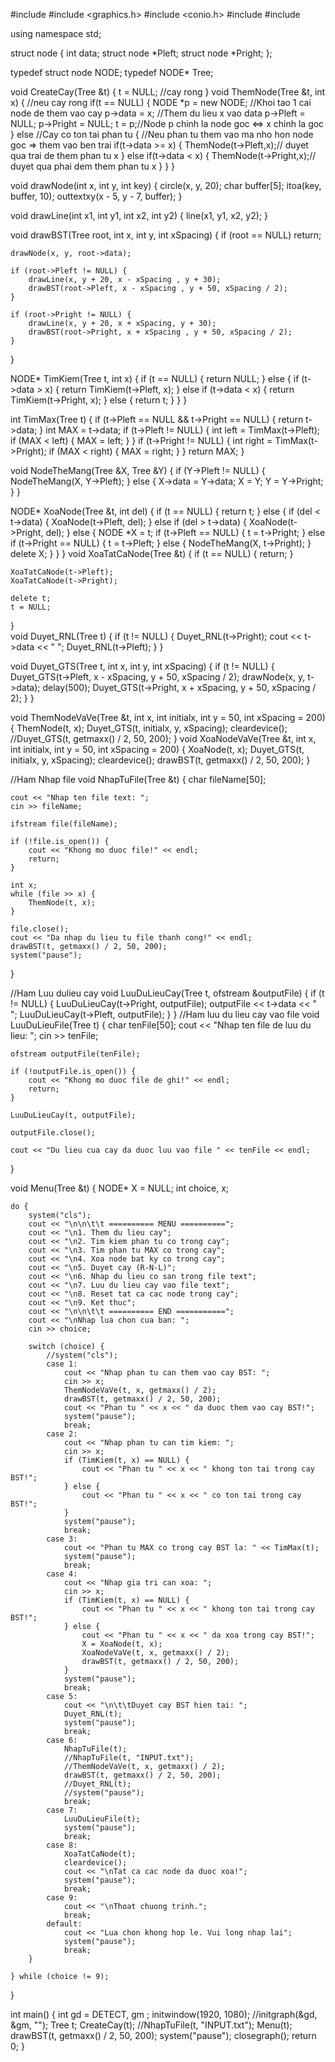 #include <iostream>
#include <graphics.h>
#include <conio.h>
#include <fstream>
#include <sstream>

using namespace std;

struct node {
    int data;
    struct node *Pleft;
    struct node *Pright;
};

typedef struct node NODE;
typedef NODE* Tree;


void CreateCay(Tree &t)
{
	t = NULL; //cay rong
}
void ThemNode(Tree &t, int x)
{
	//neu cay rong
	if(t == NULL)
	{
		NODE *p = new NODE; //Khoi tao 1 cai node de them vao cay
		p->data = x; //Them du lieu x vao data
		p->Pleft = NULL;
		p->Pright = NULL;
		t = p;//Node p chinh la node goc <=> x chinh la goc
	}
	else //Cay co ton tai phan tu
	{
		//Neu phan tu them vao ma nho hon node goc => them vao ben trai
		if(t->data >= x)
		{
			ThemNode(t->Pleft,x);// duyet qua trai de them phan tu x
		}
		else if(t->data < x)
		{
			ThemNode(t->Pright,x);// duyet qua phai dem them phan tu x
		}
	}
}	

void drawNode(int x, int y, int key) {
    circle(x, y, 20);
    char buffer[5];
    itoa(key, buffer, 10);
    outtextxy(x - 5, y - 7, buffer);
}

void drawLine(int x1, int y1, int x2, int y2) {
    line(x1, y1, x2, y2);
}

void drawBST(Tree root, int x, int y, int xSpacing) {
    if (root == NULL)
        return;

    drawNode(x, y, root->data);

    if (root->Pleft != NULL) {
        drawLine(x, y + 20, x - xSpacing , y + 30);
        drawBST(root->Pleft, x - xSpacing , y + 50, xSpacing / 2);
    }

    if (root->Pright != NULL) {
        drawLine(x, y + 20, x + xSpacing, y + 30);
        drawBST(root->Pright, x + xSpacing , y + 50, xSpacing / 2);
    }
}

NODE* TimKiem(Tree t, int x) {
    if (t == NULL) {
        return NULL;
    } else {
        if (t->data > x) {
            return TimKiem(t->Pleft, x);
        } else if (t->data < x) {
            return TimKiem(t->Pright, x);
        } else {
            return t;
        }
    }
}

int TimMax(Tree t) {
    if (t->Pleft == NULL && t->Pright == NULL) {
        return t->data;
    }
    int MAX = t->data;
    if (t->Pleft != NULL) {
        int left = TimMax(t->Pleft);
        if (MAX < left) {
            MAX = left;
        }
    }
    if (t->Pright != NULL) {
        int right = TimMax(t->Pright);
        if (MAX < right) {
            MAX = right;
        }
    }
    return MAX;
}

void NodeTheMang(Tree &X, Tree &Y) {
    if (Y->Pleft != NULL) {
        NodeTheMang(X, Y->Pleft);
    } else {
        X->data = Y->data;
        X = Y;
        Y = Y->Pright;
    }
}

NODE* XoaNode(Tree &t, int del) 
{
    if (t == NULL) 
	{
        return t;
    } else {
        if (del < t->data) 
		{
            XoaNode(t->Pleft, del);
        } 
		else if (del > t->data)
		{
            XoaNode(t->Pright, del);
        } 
		else 
		{
            NODE *X = t;
            if (t->Pleft == NULL) 
			{
                t = t->Pright;
            } 
			else if (t->Pright == NULL) 
			{
                t = t->Pleft;
            } 
			else 
			{
                NodeTheMang(X, t->Pright);
            }
            delete X;
        }
    }
}
void XoaTatCaNode(Tree &t) {
    if (t == NULL) {
        return;
    }

    XoaTatCaNode(t->Pleft);
    XoaTatCaNode(t->Pright);

    delete t;
    t = NULL;
}	
void Duyet_RNL(Tree t) {
    if (t != NULL) {
        Duyet_RNL(t->Pright);
        cout << t->data << " ";
        Duyet_RNL(t->Pleft);
    }
}


void Duyet_GTS(Tree t, int x, int y, int xSpacing) {
  if (t != NULL) {
    Duyet_GTS(t->Pleft, x - xSpacing, y + 50, xSpacing / 2);
    drawNode(x, y, t->data);
    delay(500);
    Duyet_GTS(t->Pright, x + xSpacing, y + 50, xSpacing / 2);
  }
}

void ThemNodeVaVe(Tree &t, int x, int initialx, int y = 50, int xSpacing = 200) {
  ThemNode(t, x);
  Duyet_GTS(t, initialx, y, xSpacing);
  cleardevice();
  //Duyet_GTS(t, getmaxx() / 2, 50, 200);
}
void XoaNodeVaVe(Tree &t, int x, int initialx, int y = 50, int xSpacing = 200) {
  XoaNode(t, x);
  Duyet_GTS(t, initialx, y, xSpacing);
  cleardevice();
  drawBST(t, getmaxx() / 2, 50, 200);
}


//Ham Nhap file
void NhapTuFile(Tree &t) {
    char fileName[50];

    cout << "Nhap ten file text: ";
    cin >> fileName;

    ifstream file(fileName);

    if (!file.is_open()) {
        cout << "Khong mo duoc file!" << endl;
        return;
    }

    int x;
    while (file >> x) {
        ThemNode(t, x);
    }

    file.close();
    cout << "Da nhap du lieu tu file thanh cong!" << endl;
    drawBST(t, getmaxx() / 2, 50, 200);
    system("pause");
}


//Ham Luu dulieu cay
void LuuDuLieuCay(Tree t, ofstream &outputFile) {
    if (t != NULL) {
        LuuDuLieuCay(t->Pright, outputFile);
        outputFile << t->data << " ";
        LuuDuLieuCay(t->Pleft, outputFile);
    }
}
//Ham luu du lieu cay vao file
void LuuDuLieuFile(Tree t) {
    char tenFile[50];
    cout << "Nhap ten file de luu du lieu: ";
    cin >> tenFile;

    ofstream outputFile(tenFile);

    if (!outputFile.is_open()) {
        cout << "Khong mo duoc file de ghi!" << endl;
        return;
    }

    LuuDuLieuCay(t, outputFile);

    outputFile.close();

    cout << "Du lieu cua cay da duoc luu vao file " << tenFile << endl;
}

void Menu(Tree &t) {
    NODE* X = NULL;
    int choice, x;
	
    do {
    	system("cls");
        cout << "\n\n\t\t ========== MENU ==========";
        cout << "\n1. Them du lieu cay";
        cout << "\n2. Tim kiem phan tu co trong cay";
        cout << "\n3. Tim phan tu MAX co trong cay";
        cout << "\n4. Xoa node bat ky co trong cay";
        cout << "\n5. Duyet cay (R-N-L)";
        cout << "\n6. Nhap du lieu co san trong file text";
        cout << "\n7. Luu du lieu cay vao file text";
        cout << "\n8. Reset tat ca cac node trong cay";
        cout << "\n9. Ket thuc";
        cout << "\n\n\t\t ========== END ===========";
        cout << "\nNhap lua chon cua ban: ";
        cin >> choice;

        switch (choice) {
        	//system("cls");
            case 1:
                cout << "Nhap phan tu can them vao cay BST: ";
                cin >> x;
                ThemNodeVaVe(t, x, getmaxx() / 2);
                drawBST(t, getmaxx() / 2, 50, 200);
                cout << "Phan tu " << x << " da duoc them vao cay BST!";
                system("pause");
                break;
            case 2:
                cout << "Nhap phan tu can tim kiem: ";
                cin >> x;
                if (TimKiem(t, x) == NULL) {
                    cout << "Phan tu " << x << " khong ton tai trong cay BST!";
                } else {
                    cout << "Phan tu " << x << " co ton tai trong cay BST!";
                }
                system("pause");
                break;
            case 3:
                cout << "Phan tu MAX co trong cay BST la: " << TimMax(t);
                system("pause");
                break;
            case 4:
                cout << "Nhap gia tri can xoa: ";
                cin >> x;
                if (TimKiem(t, x) == NULL) {
                    cout << "Phan tu " << x << " khong ton tai trong cay BST!";
                } else {
                    cout << "Phan tu " << x << " da xoa trong cay BST!";
                    X = XoaNode(t, x);
                	XoaNodeVaVe(t, x, getmaxx() / 2);
                	drawBST(t, getmaxx() / 2, 50, 200);
                }
				system("pause");
                break;
            case 5:
                cout << "\n\t\tDuyet cay BST hien tai: ";
                Duyet_RNL(t);
                system("pause");
                break;
        	case 6:
        		NhapTuFile(t);
        		//NhapTuFile(t, "INPUT.txt");
        		//ThemNodeVaVe(t, x, getmaxx() / 2);
                drawBST(t, getmaxx() / 2, 50, 200);
                //Duyet_RNL(t);
                //system("pause");
                break;
            case 7:
                LuuDuLieuFile(t);
                system("pause");
                break;
			case 8:
    			XoaTatCaNode(t);
    			cleardevice();
    			cout << "\nTat ca cac node da duoc xoa!";
    			system("pause");
    			break;
    	 	case 9:
                cout << "\nThoat chuong trinh.";
                break;
            default:
                cout << "Lua chon khong hop le. Vui long nhap lai";
                system("pause");
                break;
        }

    } while (choice != 9);
}

int main() {
    int gd = DETECT, gm ;
	 initwindow(1920, 1080);
  	//initgraph(&gd, &gm, "");
    Tree t;
    CreateCay(t);
    //NhapTuFile(t, "INPUT.txt");
    Menu(t);
    drawBST(t, getmaxx() / 2, 50, 200);
    system("pause");
    closegraph();
    return 0;
}
